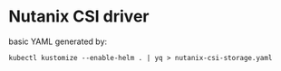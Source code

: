 # Nutanix CSI driver

basic YAML generated by:

```
kubectl kustomize --enable-helm . | yq > nutanix-csi-storage.yaml
```
